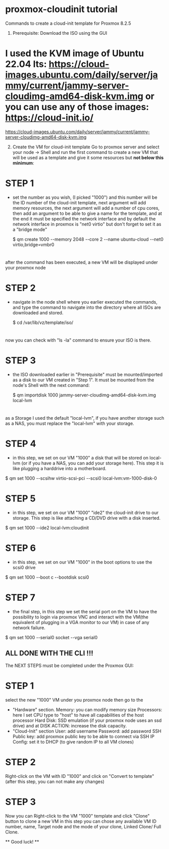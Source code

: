 # proxmox-cloudinit tutorial
Commands to create a cloud-init template for Proxmox 8.2.5

1. Prerequisite:
   Download the ISO using the GUI   

# I used the KVM image of Ubuntu 22.04 lts: https://cloud-images.ubuntu.com/daily/server/jammy/current/jammy-server-cloudimg-amd64-disk-kvm.img or you can use any of those images: https://cloud-init.io/
  https://cloud-images.ubuntu.com/daily/server/jammy/current/jammy-server-cloudimg-amd64-disk-kvm.img

2. Create the VM for cloud-init template
   Go to proxmox server and select your node -> Shell and run the first command to create a new VM that will be used as a template and give it some resources but **not below this minimum**:

# **STEP 1**

- set the number as you wish, (I picked "1000") and this number will be the ID number of the cloud-init template, next argument will add memory resources, the next argument will add a number of cpu cores, then add an argument to be able to give a name for the template, and at the end it must be specified the network interface and by default the network interface in proxmox is "net0 virtio" but don't forget to set it as a "bridge mode"  

  $ qm create 1000 --memory 2048 --core 2 --name ubuntu-cloud --net0 virtio,bridge=vmbr0
# 
after the command has been executed, a new VM will be displayed under your proxmox node

# **STEP 2**

- navigate in the node shell where you earlier executed the commands, and type the command to navigate into the directory where all ISOs are downloaded and stored.

  $ cd /var/lib/vz/template/iso/
# 
now you can check with "ls -la" command to ensure your ISO is there.

# **STEP 3** 

- the ISO downloaded earlier in "Prerequisite" must be mounted/imported as a disk to our VM created in "Step 1". It must be mounted from the node's Shell with the next command:
   
  $ qm importdisk 1000 jammy-server-cloudimg-amd64-disk-kvm.img local-lvm                                              
 # 
 as a Storage I used the default "local-lvm", if you have another storage such as a NAS, you must replace the "local-lvm" with your storage.

 # **STEP 4** 
 
 - in this step, we set on our VM "1000" a disk that will be stored on local-lvm (or if you have a NAS, you can add your storage here). This step it is like plugging a harddrive into a motherboard.

  $ qm set 1000 --scsihw virtio-scsi-pci --scsi0 local-lvm:vm-1000-disk-0

 # **STEP 5**
 
 - in this step, we set on our VM "1000" "ide2" the cloud-init drive to our storage. This step is like attaching a CD/DVD drive with a disk inserted.
   
  $ qm set 1000 --ide2 local-lvm:cloudinit
   
 # **STEP 6**
 
 - in this step, we set on our VM "1000" in the boot options to use the scsi0 drive
 
  $ qm set 1000 --boot c --bootdisk scsi0

 # **STEP 7**
 
 - the final step, in this step we set the serial port on the VM to have the possibility to login via proxmox VNC and interact with the VM(the equivalent of plugging in a VGA monitor to our VM) in case of any network failure.
   
  $ qm set 1000 --serial0 socket --vga serial0

**ALL DONE WITH THE CLI !!!**
-----------------------------

The NEXT STEPS must be completed under the Proxmox GUI:

# STEP 1
select the new "1000" VM under you proxmox node then go to the
- "Hardware" section.
  Memory: you can modify memory size
  Processors: here I set CPU type to "host" to have all capabilities of the host processor
  Hard Disk: SSD emulation (if your proxmox node uses an ssd drive) and at DISK ACTION: increase the disk capacity.
- "Cloud-Init" section
  User: add username
  Password: add password
  SSH Public key: add proxmox public key to be able to connect via SSH
  IP Config: set it to DHCP (to give random IP to all VM clones)

# STEP 2
Right-click on the VM with ID "1000" and click on "Convert to template" (after this step, you can not make any changes)

# STEP 3
Now you can Right-click to the VM "1000" template and click "Clone" button to clone a new VM
in this step you can chose any available VM ID number, name, Target node and the mode of your clone, Linked Clone/ Full Clone.

** Good luck! **


   
  
